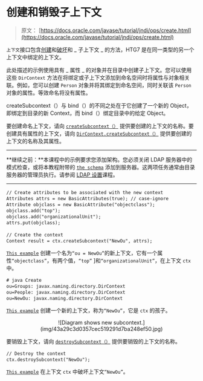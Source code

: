 # 创建和销毁子上下文

> 原文： [https://docs.oracle.com/javase/tutorial/jndi/ops/create.html](https://docs.oracle.com/javase/tutorial/jndi/ops/create.html)

`上下文`接口包含[创建](#CREATE)和[破坏](#DESTROY)和 _ 子上下文 _ 的方法，HTG7 是在同一类型的另一个上下文中绑定的上下文。

此处描述的示例使用具有 _ 属性 _ 的对象并在目录中创建子上下文。您可以使用这些 `DirContext` 方法在将绑定或子上下文添加到命名空间时将属性与对象相关联。例如，您可以创建 `Person` 对象并将其绑定到命名空间，同时关联该 `Person` 对象的属性。等效命名将没有属性。

createSubcontext（）与 bind（）的不同之处在于它创建了一个新的 Object，即绑定到目录的新 Context，而 bind（）绑定目录中的给定 Object。

要创建命名上下文，请向 [`createSubcontext（）`](https://docs.oracle.com/javase/8/docs/api/javax/naming/Context.html#createSubcontext-javax.naming.Name-) 提供要创建的上下文的名称。要创建具有属性的上下文，请向 [`DirContext.createSubcontext（）`](https://docs.oracle.com/javase/8/docs/api/javax/naming/directory/DirContext.html#createSubcontext-javax.naming.Name-javax.naming.directory.Attributes-) 提供要创建的上下文的名称及其属性。

* * *

**继续之前：**本课程中的示例要求您添加架构。您必须关闭 LDAP 服务器中的模式检查，或将本教程附带的 [`the schema`](../software/config/java.schema) 添加到服务器。这两项任务通常由目录服务器的管理员执行。请参阅 [LDAP 设置](../software/content.html)课程。

* * *

```
// Create attributes to be associated with the new context
Attributes attrs = new BasicAttributes(true); // case-ignore
Attribute objclass = new BasicAttribute("objectclass");
objclass.add("top");
objclass.add("organizationalUnit");
attrs.put(objclass);

// Create the context
Context result = ctx.createSubcontext("NewOu", attrs);

```

[`This example`](examples/Create.java) 创建一个名为`“ou = NewOu”`的新上下文，它有一个属性`“objectclass”`，有两个值，`“top”` ]和`“organizationalUnit”`，在上下文 `ctx` 中。

```
# java Create
ou=Groups: javax.naming.directory.DirContext
ou=People: javax.naming.directory.DirContext
ou=NewOu: javax.naming.directory.DirContext

```

[`This example`](examples/Create.java) 创建一个新的上下文，称为`“NewOu”`，它是 `ctx` 的孩子。

<center>![Diagram shows new subcontext.](img/43a29c3d0357cec519291d7ba248ef50.jpg)</center>

要销毁上下文，请向 [`destroySubcontext（）`](https://docs.oracle.com/javase/8/docs/api/javax/naming/Context.html#destroySubcontext-javax.naming.Name-) 提供要销毁的上下文的名称。

```
// Destroy the context
ctx.destroySubcontext("NewOu");

```

[`This example`](examples/Destroy.java) 在上下文 `ctx` 中破坏上下文`“NewOu”`。